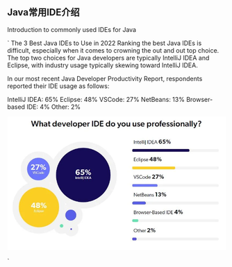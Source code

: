 ## Java常用IDE介绍

Introduction to commonly used IDEs for Java

`
The 3 Best Java IDEs to Use in 2022
Ranking the best Java IDEs is difficult, especially when it comes to crowning the out and out top choice. The top two choices for Java developers are typically IntelliJ IDEA and Eclipse, with industry usage typically skewing toward IntelliJ IDEA.

In our most recent Java Developer Productivity Report, respondents reported their IDE usage as follows:

IntelliJ IDEA: 65%
Eclipse: 48%
VSCode: 27%
NetBeans: 13%
Browser-based IDE: 4%
Other: 2%

![IDE treads](../images/IDE_treads.webp)

`